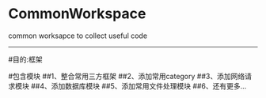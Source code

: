 # CommonWorkspace
common worksapce to collect useful code

---
#目的:框架

#包含模块
##1、整合常用三方框架
##2、添加常用category
##3、添加网络请求模块
##4、添加数据库模块
##5、添加常用文件处理模块
##6、还有更多...
